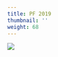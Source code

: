```yaml
---
title: PF 2019
thumbnail: ''
weight: 68
---
```

![](/images/uploads/vigvam_vanocni_prani_2018_a4-1-.jpg)
